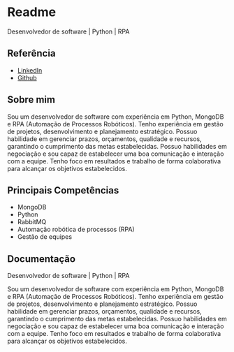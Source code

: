 
# Readme

Desenvolvedor de software | Python | RPA

## Referência

 - [LinkedIn](https://www.linkedin.com/in/murilo-matsumoto-ramos-569ba486/)
 - [Github](https://github.com/murilomatsumoto)



## Sobre mim

Sou um desenvolvedor de software com experiência em Python, MongoDB e RPA (Automação de Processos Robóticos).
Tenho experiência em gestão de projetos, desenvolvimento e planejamento estratégico. Possuo habilidade em gerenciar prazos, orçamentos, qualidade e recursos, garantindo o cumprimento das metas estabelecidas. Possuo habilidades em negociação e sou capaz de estabelecer uma boa comunicação e interação com a equipe. Tenho foco em resultados e trabalho de forma colaborativa para alcançar os objetivos estabelecidos.


## Principais Competências

- MongoDB
- Python
- RabbitMQ
- Automação robótica de processos (RPA)
- Gestão de equipes

## Documentação



Desenvolvedor de software | Python | RPA

Sou um desenvolvedor de software com experiência em Python, MongoDB e RPA (Automação de Processos Robóticos).
Tenho experiência em gestão de projetos, desenvolvimento e planejamento estratégico. Possuo habilidade em gerenciar prazos, orçamentos, qualidade e recursos, garantindo o cumprimento das metas estabelecidas. Possuo habilidades em negociação e sou capaz de estabelecer uma boa comunicação e interação com a equipe. Tenho foco em resultados e trabalho de forma colaborativa para alcançar os objetivos estabelecidos.



